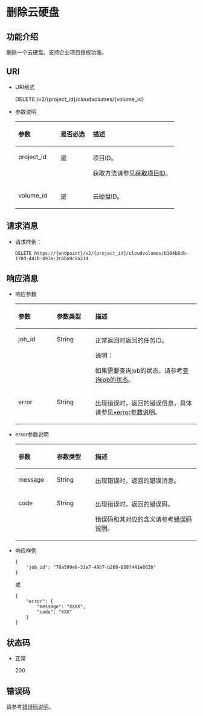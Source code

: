 # 删除云硬盘<a name="zh-cn_topic_0020235146"></a>

## 功能介绍<a name="section10932885"></a>

删除一个云硬盘。支持企业项目授权功能。

## URI<a name="section31287108"></a>

-   URI格式

    DELETE /v2/\{project\_id\}/cloudvolumes/\{volume\_id\}

-   参数说明

    <a name="table44522499"></a>
    <table><thead align="left"><tr id="row39474480"><th class="cellrowborder" valign="top" width="26.52%" id="mcps1.1.4.1.1"><p id="p43316293"><a name="p43316293"></a><a name="p43316293"></a>参数</p>
    </th>
    <th class="cellrowborder" valign="top" width="20.32%" id="mcps1.1.4.1.2"><p id="p18958859"><a name="p18958859"></a><a name="p18958859"></a>是否必选</p>
    </th>
    <th class="cellrowborder" valign="top" width="53.16%" id="mcps1.1.4.1.3"><p id="p59272617"><a name="p59272617"></a><a name="p59272617"></a>描述</p>
    </th>
    </tr>
    </thead>
    <tbody><tr id="row36352712"><td class="cellrowborder" valign="top" width="26.52%" headers="mcps1.1.4.1.1 "><p id="p58888592"><a name="p58888592"></a><a name="p58888592"></a>project_id</p>
    </td>
    <td class="cellrowborder" valign="top" width="20.32%" headers="mcps1.1.4.1.2 "><p id="p5246632"><a name="p5246632"></a><a name="p5246632"></a>是</p>
    </td>
    <td class="cellrowborder" valign="top" width="53.16%" headers="mcps1.1.4.1.3 "><p id="p22324024"><a name="p22324024"></a><a name="p22324024"></a>项目ID。</p>
    <p id="p55811451337"><a name="p55811451337"></a><a name="p55811451337"></a>获取方法请参见<a href="获取项目ID.md">获取项目ID</a>。</p>
    </td>
    </tr>
    <tr id="row66698493"><td class="cellrowborder" valign="top" width="26.52%" headers="mcps1.1.4.1.1 "><p id="p33868853"><a name="p33868853"></a><a name="p33868853"></a>volume_id</p>
    </td>
    <td class="cellrowborder" valign="top" width="20.32%" headers="mcps1.1.4.1.2 "><p id="p59022586"><a name="p59022586"></a><a name="p59022586"></a>是</p>
    </td>
    <td class="cellrowborder" valign="top" width="53.16%" headers="mcps1.1.4.1.3 "><p id="p16100147"><a name="p16100147"></a><a name="p16100147"></a>云硬盘ID。</p>
    </td>
    </tr>
    </tbody>
    </table>


## 请求消息<a name="section13148517"></a>

-   请求样例：

    ```
    DELETE https://{endpoint}/v2/{project_id}/cloudvolumes/b104b8db-170d-441b-897a-3c8ba9c5a214
    ```


## 响应消息<a name="section51227795"></a>

-   响应参数

    <a name="zh-cn_topic_0044524833_table735313581437"></a>
    <table><thead align="left"><tr id="zh-cn_topic_0044524833_row153536585313"><th class="cellrowborder" valign="top" width="21.157884211578843%" id="mcps1.1.4.1.1"><p id="zh-cn_topic_0044524833_p123541158732"><a name="zh-cn_topic_0044524833_p123541158732"></a><a name="zh-cn_topic_0044524833_p123541158732"></a>参数</p>
    </th>
    <th class="cellrowborder" valign="top" width="21.197880211978802%" id="mcps1.1.4.1.2"><p id="zh-cn_topic_0044524833_p1435411581320"><a name="zh-cn_topic_0044524833_p1435411581320"></a><a name="zh-cn_topic_0044524833_p1435411581320"></a>参数类型</p>
    </th>
    <th class="cellrowborder" valign="top" width="57.64423557644236%" id="mcps1.1.4.1.3"><p id="zh-cn_topic_0044524833_p13541058036"><a name="zh-cn_topic_0044524833_p13541058036"></a><a name="zh-cn_topic_0044524833_p13541058036"></a>描述</p>
    </th>
    </tr>
    </thead>
    <tbody><tr id="zh-cn_topic_0044524833_row1135495819312"><td class="cellrowborder" valign="top" width="21.157884211578843%" headers="mcps1.1.4.1.1 "><p id="zh-cn_topic_0044524833_p33545583319"><a name="zh-cn_topic_0044524833_p33545583319"></a><a name="zh-cn_topic_0044524833_p33545583319"></a>job_id</p>
    </td>
    <td class="cellrowborder" valign="top" width="21.197880211978802%" headers="mcps1.1.4.1.2 "><p id="zh-cn_topic_0044524833_p19354165810317"><a name="zh-cn_topic_0044524833_p19354165810317"></a><a name="zh-cn_topic_0044524833_p19354165810317"></a>String</p>
    </td>
    <td class="cellrowborder" valign="top" width="57.64423557644236%" headers="mcps1.1.4.1.3 "><p id="zh-cn_topic_0044524833_p435416581936"><a name="zh-cn_topic_0044524833_p435416581936"></a><a name="zh-cn_topic_0044524833_p435416581936"></a>正常返回时返回的任务ID。</p>
    <div class="note" id="zh-cn_topic_0044524833_note335410589314"><a name="zh-cn_topic_0044524833_note335410589314"></a><a name="zh-cn_topic_0044524833_note335410589314"></a><span class="notetitle"> 说明： </span><div class="notebody"><p id="zh-cn_topic_0044524833_p1435514588312"><a name="zh-cn_topic_0044524833_p1435514588312"></a><a name="zh-cn_topic_0044524833_p1435514588312"></a>如果需要查询job的状态，请参考<a href="查询job的状态.md">查询job的状态</a>。</p>
    </div></div>
    </td>
    </tr>
    <tr id="zh-cn_topic_0044524833_row195162113414"><td class="cellrowborder" valign="top" width="21.157884211578843%" headers="mcps1.1.4.1.1 "><p id="zh-cn_topic_0044524833_p129522216412"><a name="zh-cn_topic_0044524833_p129522216412"></a><a name="zh-cn_topic_0044524833_p129522216412"></a>error</p>
    </td>
    <td class="cellrowborder" valign="top" width="21.197880211978802%" headers="mcps1.1.4.1.2 "><p id="zh-cn_topic_0044524833_p1595262111415"><a name="zh-cn_topic_0044524833_p1595262111415"></a><a name="zh-cn_topic_0044524833_p1595262111415"></a>String</p>
    </td>
    <td class="cellrowborder" valign="top" width="57.64423557644236%" headers="mcps1.1.4.1.3 "><p id="zh-cn_topic_0044524833_p109527215417"><a name="zh-cn_topic_0044524833_p109527215417"></a><a name="zh-cn_topic_0044524833_p109527215417"></a>出现错误时，返回的错误信息，具体请参见<a href="#li0419202382514">•error参数说明</a>。</p>
    </td>
    </tr>
    </tbody>
    </table>

-   <a name="li0419202382514"></a>error参数说明

    <a name="zh-cn_topic_0020235144_table15441099103019"></a>
    <table><thead align="left"><tr id="zh-cn_topic_0020235144_row54094047103019"><th class="cellrowborder" valign="top" width="21.17788221177882%" id="mcps1.1.4.1.1"><p id="zh-cn_topic_0020235144_p19541716103019"><a name="zh-cn_topic_0020235144_p19541716103019"></a><a name="zh-cn_topic_0020235144_p19541716103019"></a>参数</p>
    </th>
    <th class="cellrowborder" valign="top" width="21.17788221177882%" id="mcps1.1.4.1.2"><p id="zh-cn_topic_0020235144_p39375186103019"><a name="zh-cn_topic_0020235144_p39375186103019"></a><a name="zh-cn_topic_0020235144_p39375186103019"></a>参数类型</p>
    </th>
    <th class="cellrowborder" valign="top" width="57.64423557644236%" id="mcps1.1.4.1.3"><p id="zh-cn_topic_0020235144_p38578950103019"><a name="zh-cn_topic_0020235144_p38578950103019"></a><a name="zh-cn_topic_0020235144_p38578950103019"></a>描述</p>
    </th>
    </tr>
    </thead>
    <tbody><tr id="zh-cn_topic_0020235144_row59401790103019"><td class="cellrowborder" valign="top" width="21.17788221177882%" headers="mcps1.1.4.1.1 "><p id="zh-cn_topic_0020235144_p46815658103019"><a name="zh-cn_topic_0020235144_p46815658103019"></a><a name="zh-cn_topic_0020235144_p46815658103019"></a>message</p>
    </td>
    <td class="cellrowborder" valign="top" width="21.17788221177882%" headers="mcps1.1.4.1.2 "><p id="zh-cn_topic_0020235144_p33971979103019"><a name="zh-cn_topic_0020235144_p33971979103019"></a><a name="zh-cn_topic_0020235144_p33971979103019"></a>String</p>
    </td>
    <td class="cellrowborder" valign="top" width="57.64423557644236%" headers="mcps1.1.4.1.3 "><p id="zh-cn_topic_0020235144_p21623243103019"><a name="zh-cn_topic_0020235144_p21623243103019"></a><a name="zh-cn_topic_0020235144_p21623243103019"></a>出现错误时，返回的错误消息。</p>
    </td>
    </tr>
    <tr id="zh-cn_topic_0020235144_row60391466103019"><td class="cellrowborder" valign="top" width="21.17788221177882%" headers="mcps1.1.4.1.1 "><p id="zh-cn_topic_0020235144_p59870541103019"><a name="zh-cn_topic_0020235144_p59870541103019"></a><a name="zh-cn_topic_0020235144_p59870541103019"></a>code</p>
    </td>
    <td class="cellrowborder" valign="top" width="21.17788221177882%" headers="mcps1.1.4.1.2 "><p id="zh-cn_topic_0020235144_p17675690103019"><a name="zh-cn_topic_0020235144_p17675690103019"></a><a name="zh-cn_topic_0020235144_p17675690103019"></a>String</p>
    </td>
    <td class="cellrowborder" valign="top" width="57.64423557644236%" headers="mcps1.1.4.1.3 "><p id="zh-cn_topic_0020235144_p6087468103019"><a name="zh-cn_topic_0020235144_p6087468103019"></a><a name="zh-cn_topic_0020235144_p6087468103019"></a>出现错误时，返回的错误码。</p>
    <p id="zh-cn_topic_0020235144_p54787218103019"><a name="zh-cn_topic_0020235144_p54787218103019"></a><a name="zh-cn_topic_0020235144_p54787218103019"></a>错误码和其对应的含义请参考<a href="错误码说明.md">错误码说明</a>。</p>
    </td>
    </tr>
    </tbody>
    </table>


-   响应样例

    ```
    {
        "job_id": "70a599e0-31e7-49b7-b260-868f441e862b"
    }
    ```

    或

    ```
    {
        "error": {
            "message": "XXXX", 
            "code": "XXX"
        }
    }
    ```


## 状态码<a name="section58396974"></a>

-   正常

    200


## 错误码<a name="section431317151242"></a>

请参考[错误码说明](错误码说明.md)。

